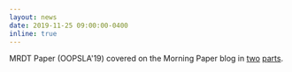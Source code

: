 ```yaml
---
layout: news
date: 2019-11-25 09:00:00-0400
inline: true
---
```


MRDT Paper (OOPSLA'19) covered on the Morning Paper blog in [two](https://blog.acolyer.org/2019/11/25/mergeable-replicated-data-types-part-i/) [parts](https://blog.acolyer.org/2019/11/27/mergeable-replicated-data-types-part-ii/).
